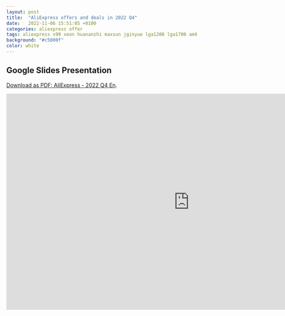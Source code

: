 ```yaml
---
layout: post
title:  "AliExpress offers and deals in 2022 Q4"
date:   2022-11-06 15:51:05 +0100
categories: aliexpress offer
tags: aliexpress x99 xeon huananzhi maxsun jginyue lga1200 lga1700 am4 ryzen intel core b560 b550 b660 h510 h610
background: "#c5000f"
color: white
---
```


## Google Slides Presentation

[Download as PDF: AliExpress - 2022 Q4 En](/assets/2021-03-21-aliexpress-offers-2021-q1/2021-03-21-aliexpress-offers-2021-q1.pdf).

<iframe src="https://docs.google.com/presentation/d/e/2PACX-1vSoqpRFFQG2d0GHlnsaKcCF9hcgx8cz6rt6FoFs2s4_-4IiBrGslbwQLN7S_nW6eKrKPTRY0Qv1KVjD/embed?start=false&loop=false&delayms=60000" frameborder="0" width="960" height="569" allowfullscreen="true" mozallowfullscreen="true" webkitallowfullscreen="true"></iframe>